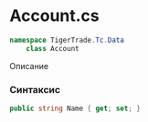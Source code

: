 
# Account.cs
```csharp
namespace TigerTrade.Tc.Data  
    class Account
```

Описание

### Синтаксис
```csharp
public string Name { get; set; }
```
